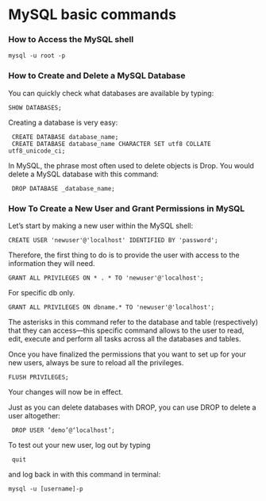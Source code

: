# MySQL basic commands

### How to Access the MySQL shell
```
mysql -u root -p
```

### How to Create and Delete a MySQL Database

You can quickly check what databases are available by typing:

```
SHOW DATABASES;
```

Creating a database is very easy:

```
 CREATE DATABASE database_name;
 CREATE DATABASE database_name CHARACTER SET utf8 COLLATE utf8_unicode_ci;
```
In MySQL, the phrase most often used to delete objects is Drop. You would delete a MySQL database with this command:

```
 DROP DATABASE _database_name;
```

### How To Create a New User and Grant Permissions in MySQL
Let’s start by making a new user within the MySQL shell:

```
CREATE USER 'newuser'@'localhost' IDENTIFIED BY 'password';
```
Therefore, the first thing to do is to provide the user with access to the information they will need.

```
GRANT ALL PRIVILEGES ON * . * TO 'newuser'@'localhost';
```

For specific db only.

```
GRANT ALL PRIVILEGES ON dbname.* TO 'newuser'@'localhost';
```

The asterisks in this command refer to the database and table (respectively) that they can access—this specific command allows to the user to read, edit, execute and perform all tasks across all the databases and tables.

Once you have finalized the permissions that you want to set up for your new users, always be sure to reload all the privileges.

```
FLUSH PRIVILEGES;
```

Your changes will now be in effect.

Just as you can delete databases with DROP, you can use DROP to delete a user altogether:

```
 DROP USER ‘demo’@‘localhost’;
```

To test out your new user, log out by typing

```
 quit 
```

and log back in with this command in terminal:

```
mysql -u [username]-p
```
